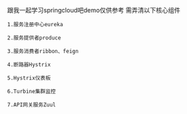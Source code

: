 跟我一起学习springcloud吧demo仅供参考
    需弄清以下核心组件
    
    1.服务注册中心eureka
    
    2.服务提供者produce

    3.服务消费者ribbon、feign

    4.断路器Hystrix

    5.Hystrix仪表板

    6.Turbine集群监控
    
    7.API网关服务Zuul

    
